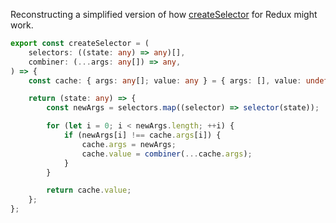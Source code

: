 Reconstructing a simplified version of how
[createSelector](https://github.com/reduxjs/reselect) for Redux might work.

```typescript
export const createSelector = (
    selectors: ((state: any) => any)[],
    combiner: (...args: any[]) => any,
) => {
    const cache: { args: any[]; value: any } = { args: [], value: undefined };

    return (state: any) => {
        const newArgs = selectors.map((selector) => selector(state));

        for (let i = 0; i < newArgs.length; ++i) {
            if (newArgs[i] !== cache.args[i]) {
                cache.args = newArgs;
                cache.value = combiner(...cache.args);
            }
        }

        return cache.value;
    };
};
```
